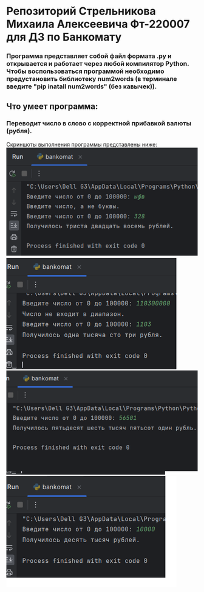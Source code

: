# Репозиторий Стрельникова Михаила Алексеевича Фт-220007 для ДЗ по Банкомату
### Программа представляет собой файл формата .py и открывается и работает через любой компилятор Python. Чтобы воспользоваться программой необходимо предустановить библиотеку num2words (в терминале введите "pip inatall num2words" (без кавычек)).
## Что умеет программа:
### Переводит число в слово с корректной прибавкой валюты (рубля).
Скриншоты выполнения программы представлены ниже:
![Alt-текст](https://github.com/m3kskssssssss/bankomat/blob/main/test1.png)
![Alt-текст](https://github.com/m3kskssssssss/bankomat/blob/main/test2.png)
![Alt-текст](https://github.com/m3kskssssssss/bankomat/blob/main/test3.png)
![Alt-текст](https://github.com/m3kskssssssss/bankomat/blob/main/test4.png)
